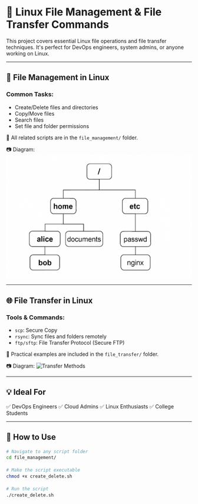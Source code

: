 # 📂 Linux File Management & File Transfer Commands

This project covers essential Linux file operations and file transfer techniques. It's perfect for DevOps engineers, system admins, or anyone working on Linux.

---

## 🔐 File Management in Linux

### Common Tasks:
- Create/Delete files and directories
- Copy/Move files
- Search files
- Set file and folder permissions

📁 All related scripts are in the `file_management/` folder.

📷 Diagram:
![File Structure](diagrams/file-structure.png)

---

## 🌐 File Transfer in Linux

### Tools & Commands:
- `scp`: Secure Copy
- `rsync`: Sync files and folders remotely
- `ftp/sftp`: File Transfer Protocol (Secure FTP)

📁 Practical examples are included in the `file_transfer/` folder.

📷 Diagram:
![Transfer Methods](diagrams/file-transfer-methods.png)

---

## 💡 Ideal For

✅ DevOps Engineers
✅ Cloud Admins
✅ Linux Enthusiasts
✅ College Students

---

## 🔧 How to Use

```bash
# Navigate to any script folder
cd file_management/

# Make the script executable
chmod +x create_delete.sh

# Run the script
./create_delete.sh

